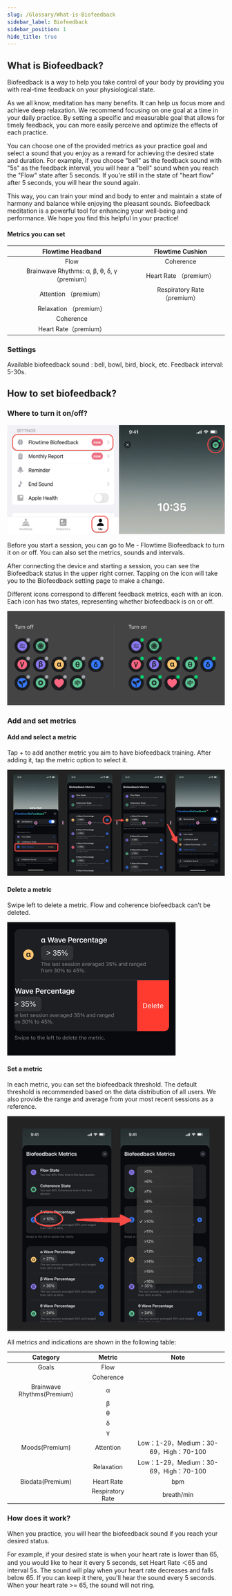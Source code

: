 ```yaml
---
slug: /Glossary/What-is-Biofeedback
sidebar_label: Biofeedback
sidebar_position: 1
hide_title: true
---
```


## What is Biofeedback?

Biofeedback is a way to help you take control of your body by providing you with real-time feedback on your physiological state.

As we all know, meditation has many benefits. It can help us focus more and achieve deep relaxation. We recommend focusing on one goal at a time in your daily practice. By setting a specific and measurable goal that allows for timely feedback, you can more easily perceive and optimize the effects of each practice.

You can choose one of the provided metrics as your practice goal and select a sound that you enjoy as a reward for achieving the desired state and duration. For example, if you choose "bell" as the feedback sound with "5s" as the feedback interval, you will hear a "bell" sound when you reach the "Flow" state after 5 seconds. If you're still in the state of "heart flow" after 5 seconds, you will hear the sound again.

This way, you can train your mind and body to enter and maintain a state of harmony and balance while enjoying the pleasant sounds. Biofeedback meditation is a powerful tool for enhancing your well-being and performance. We hope you find this helpful in your practice!

#### Metrics you can set

|      Flowtime Headband      | Flowtime Cushion | 
|:--------------:|:---------:|
| Flow|Coherence|
|Brainwave Rhythms: α, β, θ, δ, γ （premium）|Heart Rate （premium）|
|Attention （premium）|Respiratory Rate （premium）|
|Relaxation （premium）|
|Coherence|
|Heart Rate（premium）|

### Settings
Available biofeedback sound : bell, bowl, bird, block, etc.
Feedback interval: 5-30s.

## How to set biofeedback?

### Where to turn it on/off?
![biofeedback0](ImagesG/output.png)

Before you start a session, you can go to Me - Flowtime Biofeedback to turn it on or off. You can also set the metrics, sounds and intervals.

After connecting the device and starting a session, you can see the Biofeedback status in the upper right corner. Tapping on the icon will take you to the Biofeedback setting page to make a change.

Different icons correspond to different feedback metrics, each with an icon. Each icon has two states, representing whether biofeedback is on or off. 

![biofeedback1](ImagesG/output1.png)



### Add and set metrics

#### Add and select a metric

Tap + to add another metric you aim to have biofeedback training. After adding it, tap the metric option to select it.

![biofeedback2](ImagesG/output2.png)

#### Delete a metric

Swipe left to delete a metric. Flow and coherence biofeedback can't be deleted.

![biofeedback3](ImagesG/output3.png)

#### Set a metric

In each metric, you can set the biofeedback threshold. The default threshold is recommended based on the data distribution of all users. We also provide the range and average from your most recent sessions as a reference.

![biofeedback4](ImagesG/13982762-c14a-4726-ba9c-1ab4c7badaf3.png)

All metrics and indications are shown in the following table:

|          Category         |       Metric      |             Note             |
|:-------------------------:|:-----------------:|:-----------------------------:|
|           Goals           |        Flow       |           |
|                           |     Coherence     |           |
| Brainwave Rhythms(Premium)|         α         |           | 
|                           |         β         |           |
|                           |         θ         |           | 
|                           |         δ         |           | 
|                           |         γ         |           |              
|      Moods(Premium)       |     Attention     |  Low：1-29，Medium：30-69，High：70-100  |
|                           |     Relaxation    |  Low：1-29，Medium：30-69，High：70-100  |
|      Biodata(Premium)     |     Heart Rate    |  bpm                                    |
|                           |  Respiratory Rate |  breath/min                             |

### How does it work?
When you practice, you will hear the biofeedback sound if you reach your desired status.

For example, if your desired state is when your heart rate is lower than 65, and you would like to hear it every 5 seconds, set Heart Rate ＜65 and interval 5s. The sound will play when your heart rate decreases and falls below 65. If you can keep it there, you'll hear the sound every 5 seconds. When your heart rate >= 65, the sound will not ring.

